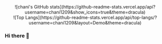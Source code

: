 <div align=center>
![chani's GitHub stats](https://github-readme-stats.vercel.app/api?username=chani1209&show_icons=true&theme=dracula)  
  <br>  
![Top Langs](https://github-readme-stats.vercel.app/api/top-langs/?username=chani1209&layout=Demo&theme=dracula)  
</div>

### Hi there 👋



<!--
**chani1209/chani1209** is a ✨ _special_ ✨ repository because its `README.md` (this file) appears on your GitHub profile.

Here are some ideas to get you started:

- 🔭 I’m currently working on ...
- 🌱 I’m currently learning ...
- 👯 I’m looking to collaborate on ...
- 🤔 I’m looking for help with ...
- 💬 Ask me about ...
- 📫 How to reach me: ...
- 😄 Pronouns: ...
- ⚡ Fun fact: ...
-->
